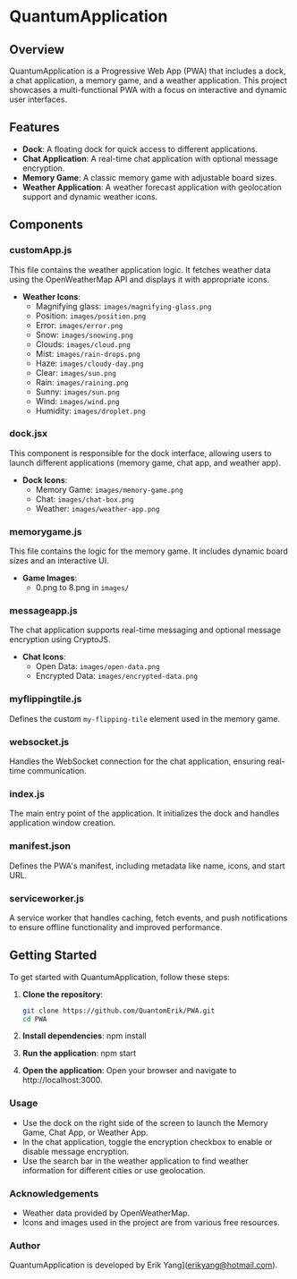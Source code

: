 # QuantumApplication

## Overview

QuantumApplication is a Progressive Web App (PWA) that includes a dock, a chat application, a memory game, and a weather application. This project showcases a multi-functional PWA with a focus on interactive and dynamic user interfaces.

## Features

- **Dock**: A floating dock for quick access to different applications.
- **Chat Application**: A real-time chat application with optional message encryption.
- **Memory Game**: A classic memory game with adjustable board sizes.
- **Weather Application**: A weather forecast application with geolocation support and dynamic weather icons.

## Components

### customApp.js

This file contains the weather application logic. It fetches weather data using the OpenWeatherMap API and displays it with appropriate icons.

- **Weather Icons**: 
  - Magnifying glass: `images/magnifying-glass.png`
  - Position: `images/position.png`
  - Error: `images/error.png`
  - Snow: `images/snowing.png`
  - Clouds: `images/cloud.png`
  - Mist: `images/rain-drops.png`
  - Haze: `images/cloudy-day.png`
  - Clear: `images/sun.png`
  - Rain: `images/raining.png`
  - Sunny: `images/sun.png`
  - Wind: `images/wind.png`
  - Humidity: `images/droplet.png`

### dock.jsx

This component is responsible for the dock interface, allowing users to launch different applications (memory game, chat app, and weather app).

- **Dock Icons**:
  - Memory Game: `images/memory-game.png`
  - Chat: `images/chat-box.png`
  - Weather: `images/weather-app.png`

### memorygame.js

This file contains the logic for the memory game. It includes dynamic board sizes and an interactive UI.

- **Game Images**: 
  - 0.png to 8.png in `images/`

### messageapp.js

The chat application supports real-time messaging and optional message encryption using CryptoJS.

- **Chat Icons**:
  - Open Data: `images/open-data.png`
  - Encrypted Data: `images/encrypted-data.png`

### myflippingtile.js

Defines the custom `my-flipping-tile` element used in the memory game.

### websocket.js

Handles the WebSocket connection for the chat application, ensuring real-time communication.

### index.js

The main entry point of the application. It initializes the dock and handles application window creation.

### manifest.json

Defines the PWA's manifest, including metadata like name, icons, and start URL.

### serviceworker.js

A service worker that handles caching, fetch events, and push notifications to ensure offline functionality and improved performance.

## Getting Started

To get started with QuantumApplication, follow these steps:

1. **Clone the repository**:
   ```bash
   git clone https://github.com/QuantomErik/PWA.git
   cd PWA

2. **Install dependencies**:
   npm install

3. **Run the application**:
   npm start

4. **Open the application**:
   Open your browser and navigate to http://localhost:3000.

### Usage
  - Use the dock on the right side of the screen to launch the Memory Game, Chat App, or Weather App.
  - In the chat application, toggle the encryption checkbox to enable or disable message encryption.
  - Use the search bar in the weather application to find weather information for different cities or use geolocation.

### Acknowledgements
  - Weather data provided by OpenWeatherMap.
  - Icons and images used in the project are from various free resources.

### Author
QuantumApplication is developed by Erik Yang](erikyang@hotmail.com).

